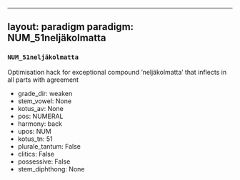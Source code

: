 
---
layout: paradigm
paradigm: NUM_51neljäkolmatta
---
### ` NUM_51neljäkolmatta `

Optimisation hack for exceptional compound ’neljäkolmatta’ that inflects in all parts with agreement
* grade_dir: weaken
* stem_vowel: None
* kotus_av: None
* pos: NUMERAL
* harmony: back
* upos: NUM
* kotus_tn: 51
* plurale_tantum: False
* clitics: False
* possessive: False
* stem_diphthong: None
